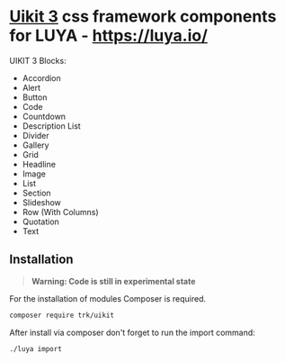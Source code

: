 # [Uikit 3](https://getuikit.com/) css framework components for LUYA - https://luya.io/

UIKIT 3 Blocks:

+ Accordion
+ Alert
+ Button
+ Code
+ Countdown
+ Description List
+ Divider
+ Gallery
+ Grid
+ Headline
+ Image
+ List
+ Section
+ Slideshow
+ Row (With Columns)
+ Quotation
+ Text

## Installation

> **Warning: Code is still in experimental state**

For the installation of modules Composer is required.

```sh
composer require trk/uikit
```

After install via composer don't forget to run the import command:

```sh
./luya import
```
